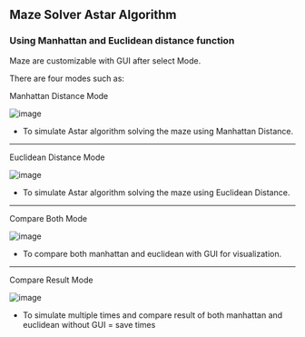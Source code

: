 ## Maze Solver Astar Algorithm 
### Using Manhattan and Euclidean distance function

Maze are customizable with GUI after select Mode.

There are four modes such as:

Manhattan Distance Mode

![image](https://user-images.githubusercontent.com/77602952/166196220-98c343f5-1afb-4f5d-a627-84f401e63905.png)
- To simulate Astar algorithm solving the maze using Manhattan Distance.
________________________________________________________________________
Euclidean Distance Mode

![image](https://user-images.githubusercontent.com/77602952/166196368-bb4bb319-de47-4215-82d7-fa3d8143af06.png)
- To simulate Astar algorithm solving the maze using Euclidean Distance.
________________________________________________________________________
Compare Both Mode

![image](https://user-images.githubusercontent.com/77602952/166196416-9b842c54-3d56-43d3-b490-8b4667541cae.png)
- To compare both manhattan and euclidean with GUI for visualization.
________________________________________________________________________
Compare Result Mode

![image](https://user-images.githubusercontent.com/77602952/166196479-5f95f342-400d-4227-8599-6588e3af5fc5.png)
- To simulate multiple times and compare result of both manhattan and euclidean without GUI = save times
